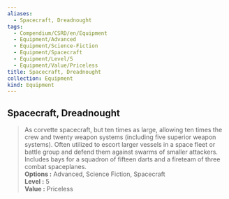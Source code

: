 ```yaml
---
aliases:
  - Spacecraft, Dreadnought
tags:
  - Compendium/CSRD/en/Equipment
  - Equipment/Advanced
  - Equipment/Science-Fiction
  - Equipment/Spacecraft
  - Equipment/Level/5
  - Equipment/Value/Priceless
title: Spacecraft, Dreadnought
collection: Equipment
kind: Equipment
---
```

## Spacecraft, Dreadnought  
  
>As corvette spacecraft, but ten times as large, allowing ten times the crew and twenty weapon systems (including five superior weapon systems). Often utilized to escort larger vessels in a space fleet or battle group and defend them against swarms of smaller attackers. Includes bays for a squadron of fifteen darts and a fireteam of three combat spaceplanes.  
> **Options :** Advanced, Science Fiction, Spacecraft  
> **Level :** 5  
> **Value :** Priceless